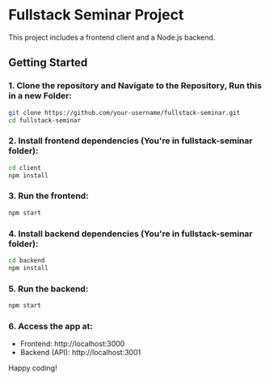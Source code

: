# Fullstack Seminar Project

This project includes a frontend client and a Node.js backend.

## Getting Started

### 1. Clone the repository and Navigate to the Repository, Run this in a new Folder:
```bash
git clone https://github.com/your-username/fullstack-seminar.git
cd fullstack-seminar
```

### 2. Install frontend dependencies (You're in fullstack-seminar folder):

```bash
cd client
npm install
```
### 3. Run the frontend:

```bash
npm start
```
### 4. Install backend dependencies (You're in fullstack-seminar folder):

```bash
cd backend
npm install
```

### 5. Run the backend:

```bash
npm start
```

### 6. Access the app at:

- Frontend: http://localhost:3000
- Backend (API): http://localhost:3001

Happy coding!
